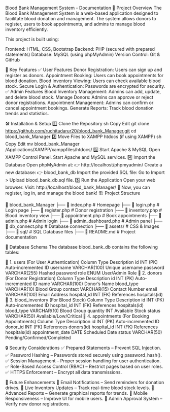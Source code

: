 Blood Bank Management System - Documentation
📌 Project Overview
The Blood Bank Management System is a web-based application designed to facilitate blood donation and management. The system allows donors to register, users to book appointments, and admins to manage blood inventory efficiently.

This project is built using:

Frontend: HTML, CSS, Bootstrap
Backend: PHP (secured with prepared statements)
Database: MySQL (using phpMyAdmin)
Version Control: Git & GitHub

🚀 Key Features
✅ User Features
Donor Registration: Users can sign up and register as donors.
Appointment Booking: Users can book appointments for blood donation.
Blood Inventory Viewing: Users can check available blood stock.
Secure Login & Authentication: Passwords are encrypted for security.
✅ Admin Features
Blood Inventory Management: Admins can add, update, and delete blood stock.
Manage Donors: Admins can approve or reject donor registrations.
Appointment Management: Admins can confirm or cancel appointment bookings.
Generate Reports: Track blood donation trends and statistics.

🛠 Installation & Setup
1️⃣ Clone the Repository
sh
Copy
Edit
git clone https://github.com/ruchitadarur20/blood_bank_Manager.git
cd blood_bank_Manager
2️⃣ Move Files to XAMPP htdocs (if using XAMPP)
sh
Copy
Edit
mv blood_bank_Manager /Applications/XAMPP/xamppfiles/htdocs/
3️⃣ Start Apache & MySQL
Open XAMPP Control Panel.
Start Apache and MySQL services.
4️⃣ Import the Database
Open phpMyAdmin at:
👉 http://localhost/phpmyadmin/
Create a new database:
👉 blood_bank_db
Import the provided SQL file:
Go to Import > Upload blood_bank_db.sql file.
5️⃣ Run the Application
Open your web browser.
Visit: http://localhost/blood_bank_Manager/
🎉 Now, you can register, log in, and manage the blood bank!
🏗 Project Structure


📂 blood_bank_Manager
 ├── 📄 index.php             # Homepage
 ├── 📄 login.php             # Login page
 ├── 📄 register.php          # Donor registration
 ├── 📄 inventory.php         # Blood inventory view
 ├── 📄 appointment.php       # Book appointments
 ├── 📄 admin.php             # Admin login
 ├── 📄 admin_dashboard.php   # Admin panel
 ├── 📄 db_connect.php        # Database connection
 ├── 📂 assets/               # CSS & Images
 ├── 📂 sql/                  # SQL Database files
 ├── 📄 README.md             # Project documentation

💾 Database Schema
The database blood_bank_db contains the following tables:

📌 1. users (For User Authentication)
Column	Type	Description
id	INT (PK)	Auto-incremented ID
username	VARCHAR(100)	Unique username
password	VARCHAR(255)	Hashed password
role	ENUM	User/Admin Role
📌 2. donors (For Donor Registration)
Column	Type	Description
id	INT (PK)	Auto-incremented ID
name	VARCHAR(100)	Donor’s Name
blood_type	VARCHAR(10)	Blood Group
contact	VARCHAR(15)	Contact Number
email	VARCHAR(100)	Email Address
hospital_id	INT (FK)	References hospitals(id)
📌 3. blood_inventory (For Blood Stock)
Column	Type	Description
id	INT (PK)	Auto-incremented ID
hospital_id	INT (FK)	References hospitals(id)
blood_type	VARCHAR(10)	Blood Group
quantity	INT	Available Stock
status	VARCHAR(50)	Available/Low/Critical
📌 4. appointments (For Booking Appointments)
Column	Type	Description
id	INT (PK)	Auto-incremented ID
donor_id	INT (FK)	References donors(id)
hospital_id	INT (FK)	References hospitals(id)
appointment_date	DATE	Scheduled Date
status	VARCHAR(50)	Pending/Confirmed/Completed

🔒 Security Considerations
✅ Prepared Statements – Prevent SQL Injection.
✅ Password Hashing – Passwords stored securely using password_hash().
✅ Session Management – Proper session handling for user authentication.
✅ Role-Based Access Control (RBAC) – Restrict pages based on user roles.
✅ HTTPS Enforcement – Encrypt all data transmissions.

🎯 Future Enhancements
📌 Email Notifications – Send reminders for donation drives.
📌 Live Inventory Updates – Track real-time blood stock levels.
📌 Advanced Reports – Generate graphical reports for trends.
📌 Mobile Responsiveness – Improve UI for mobile users.
📌 Admin Approval System – Verify new donor registrations.
